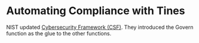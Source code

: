 # Automating Compliance with Tines
NIST updated [Cybersecurity Framework (CSF)](https://www.nist.gov/cyberframework).  They introduced the Govern function as the glue to the other functions.

